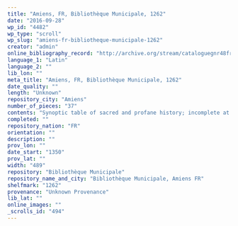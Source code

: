 ```yaml
---
title: "Amiens, FR, Bibliothèque Municipale, 1262"
date: "2016-09-28"
wp_id: "4482"
wp_type: "scroll"
wp_slug: "amiens-fr-bibliotheque-municipale-1262"
creator: "admin"
online_bibliography_record: "http://archive.org/stream/cataloguegnr48fran#page/300/mode/2up"
language_1: "Latin"
language_2: ""
lib_lon: ""
meta_title: "Amiens, FR, Bibliothèque Municipale, 1262"
date_quality: ""
length: "Unknown"
repository_city: "Amiens"
number_of_pieces: "37"
contents: "Synoptic table of sacred and profane history; incomplete at the beginning."
completed: ""
repository_nation: "FR"
orientation: ""
description: ""
prov_lon: ""
date_start: "1350"
prov_lat: ""
width: "489"
repository: "Bibliothèque Municipale"
repository_name_and_city: "Bibliothèque Municipale, Amiens FR"
shelfmark: "1262"
provenance: "Unknown Provenance"
lib_lat: ""
online_images: ""
_scrolls_id: "494"
---
```




